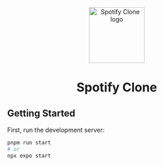 <div align="center">
  <picture>
          <source media="(prefers-color-scheme: dark)" srcset="https://assets.vercel.com/image/upload/v1662130559/nextjs/Icon_dark_background.png">
    <img alt="Spotify Clone logo" src="https://storage.googleapis.com/pr-newsroom-wp/1/2023/05/Spotify_Primary_Logo_RGB_Green-300x300.png" height="128"/>
  </picture>
  <h1>Spotify Clone</h1>
</div>

## Getting Started

First, run the development server:

```bash
pnpm run start
# or
npx expo start
```
